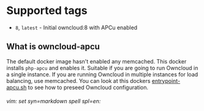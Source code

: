 # Supported tags

* `8`, `latest` - Initial owncloud:8 with APCu enabled

## What is owncloud-apcu

The default docker image hasn't enabled any memcached. This docker installs `php-apcu` and enables it. Suitable if you are going to run Owncloud in a single instance. If you are running Owncloud in multiple instances for load balancing, use memcached. You can look at this dockers [entrypoint-apcu.sh](https://github.com/aheimsbakk/owncloud-apcu/blob/master/entrypoint-apcu.sh) to see how to preseed Owncloud configuration.

###### vim: set syn=markdown spell spl=en:
